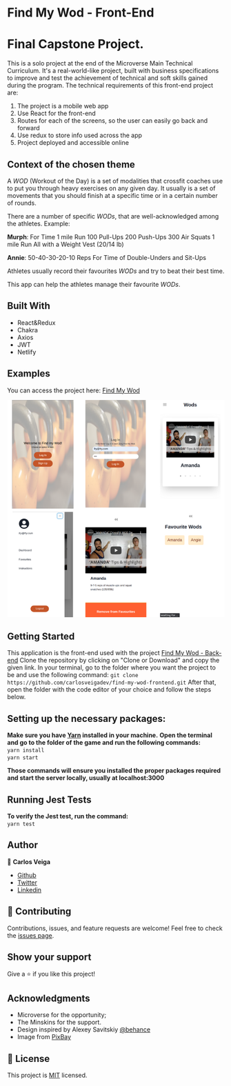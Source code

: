 # **Find My Wod - Front-End**
# Final Capstone Project.
This is a solo project at the end of the Microverse Main Technical Curriculum. It's a real-world-like project, built with business specifications to improve and test the achievement of technical and soft skills gained during the program. The technical requirements of this front-end project are:
 
1. The project is a mobile web app
2. Use React for the front-end
3. Routes for each of the screens, so the user can easily go back and forward
4. Use redux to store info used across the app
5. Project deployed and accessible online
 
## **Context of the chosen theme**
A *WOD* (Workout of the Day) is a set of modalities that crossfit coaches use to put you through heavy exercises on any given day. It usually is a set of movements that you should finish at a specific time or in a certain number of rounds. <br>
 
There are a number of specific *WODs*, that are well-acknowledged among the athletes. Example:
 
**Murph**:
For Time
1 mile Run
100 Pull-Ups
200 Push-Ups
300 Air Squats
1 mile Run
All with a Weight Vest (20/14 lb)
 
**Annie**: 50-40-30-20-10 Reps For Time of
Double-Unders and Sit-Ups
 
Athletes usually record their favourites *WODs* and try to beat their best time.
 
This app can help the athletes manage their favourite *WODs*.
## **Built With**
- React&Redux
- Chakra
- Axios
- JWT
- Netlify
## **Examples**
You can access the project here:
[Find My Wod](https://xenodochial-shockley-55c19b.netlify.app/)
 
<p align="center">
 <img src="src/assets/images/exemple.png" alt="App Image Example"/>
</p>
 
## **Getting Started**
 
This application is the front-end used with the project [Find My Wod - Back-end](https://github.com/carlosveigadev/find-my-wod-backend)
Clone the repository by clicking on "Clone or Download" and copy the given link. In your terminal, go to the folder where you want the project to be and use the following command:
`git clone https://github.com/carlosveigadev/find-my-wod-frontend.git`
After that, open the folder with the code editor of your choice and follow the steps below.
## **Setting up the necessary packages:**
**Make sure you have [Yarn](https://yarnpkg.com/) installed in your machine.**
**Open the terminal and go to the folder of the game and run the following commands:** <br>
`yarn install` <br>
`yarn start`
 
 
**Those commands will ensure you installed the proper packages required and start the server locally, usually at localhost:3000**
## **Running Jest Tests**
**To verify the Jest test, run the command:**<br>
`yarn test`
## **Author**
👤 **Carlos Veiga**
- [Github](https://github.com/wrakc)
- [Twitter](https://twitter.com/carlosveig)
- [Linkedin](https://linkedin.com/chveiga)
## 🤝 **Contributing**
Contributions, issues, and feature requests are welcome!
Feel free to check the [issues page](https://github.com/carlosveigadev/find-my-wod-frontend/issues).
## **Show your support**
Give a ⭐️ if you like this project!
## **Acknowledgments**
- Microverse for the opportunity;
- The Minskins for the support.
- Design inspired by Alexey Savitskiy
[@behance](https://www.behance.net/gallery/37706679/Circle-(Landing-page-Dashboard-Mobile-App))
- Image from [PixBay](https://pixabay.com/photos/dumbell-weights-gym-fitness-5237138/)
## 📝 **License**
This project is [MIT](LICENSE) licensed.


